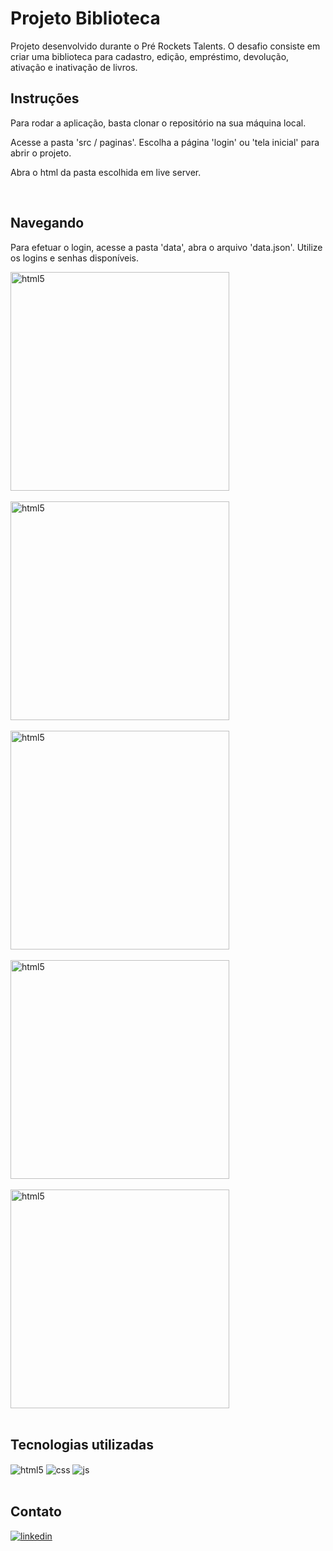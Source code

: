 # Projeto Biblioteca

Projeto desenvolvido durante o Pré Rockets Talents. O desafio consiste em criar uma biblioteca para cadastro, edição, empréstimo, devolução, ativação e inativação de livros. 


## Instruções
Para rodar a aplicação, basta clonar o repositório na sua máquina local.

Acesse a pasta 'src / paginas'. Escolha a página 'login' ou  'tela inicial' para abrir o projeto.

Abra o html da pasta escolhida em live server.

<br>

## Navegando
Para efetuar o login, acesse a pasta 'data', abra o arquivo 'data.json'. Utilize os logins e senhas disponíveis.
<br>


<div style="display: inline_block">
  <img align="center" alt="html5" src="https://user-images.githubusercontent.com/105321683/184517240-dd970aa5-c3f2-46e0-9f2b-22b8ca9cff2a.png" width="350px" />
</div><br/>
<div style="display: inline_block">
  <img align="center" alt="html5" src="https://user-images.githubusercontent.com/105321683/184517707-13418a77-02fa-49c2-9b9b-ce6cf55179a0.png" width="350px" />
</div><br/>
<div style="display: inline_block">
  <img align="center" alt="html5" src="https://user-images.githubusercontent.com/105321683/184517730-1ab1e2c7-53f2-47f3-84d7-cb2b53261b45.png" width="350px" />
</div><br/>
<div style="display: inline_block">
  <img align="center" alt="html5" src="https://user-images.githubusercontent.com/105321683/184517695-9610113d-a8eb-4206-8938-4d7a57cd3d5c.png" width="350px" />
</div><br/>
<div style="display: inline_block">
  <img align="center" alt="html5" src="https://user-images.githubusercontent.com/105321683/184517804-8708479c-4ae7-48d2-beb3-3b8ab789e6f9.png" width="350px" />
</div><br/>



## Tecnologias utilizadas

<div style="display: inline_block">
  <img align="center" alt="html5" src="https://img.shields.io/badge/HTML5-E34F26?style=for-the-badge&logo=html5&logoColor=white" />
  <img align="center" alt="css" src="https://img.shields.io/badge/CSS3-1572B6?style=for-the-badge&logo=css3&logoColor=white" />
  <img align="center" alt="js" src="https://img.shields.io/badge/JavaScript-F7DF1E?style=for-the-badge&logo=javascript&logoColor=black" />

</div><br/>

## Contato

<a href="https://linkedin.com/in/everton-leonel/" target="_blank">
  <img align="center" src="https://img.shields.io/badge/-evertonleonel-05122A?style=flat&logo=linkedin" alt="linkedin"/>
</a>